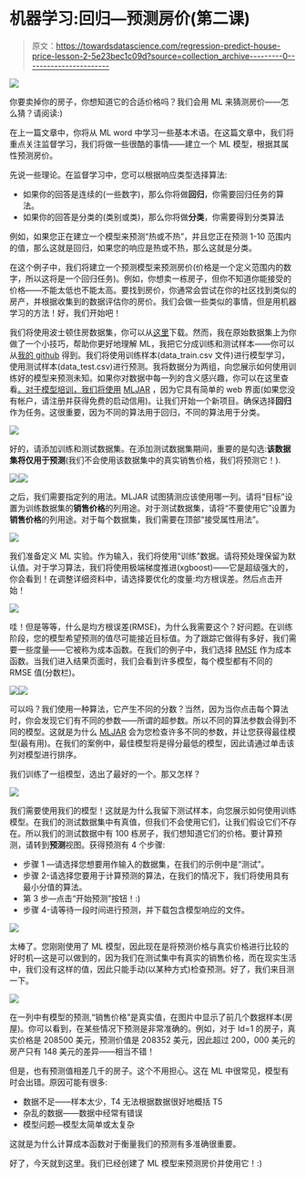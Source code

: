 # 机器学习:回归—预测房价(第二课)

> 原文：<https://towardsdatascience.com/regression-predict-house-price-lesson-2-5e23bec1c09d?source=collection_archive---------0----------------------->

![](img/d306da1655e088b4a75281c67508fba8.png)

你要卖掉你的房子，你想知道它的合适价格吗？我们会用 ML 来猜测房价——怎么猜？请阅读:)

在上一篇文章中，你将从 ML word 中学习一些基本术语。在这篇文章中，我们将重点关注监督学习，我们将做一些很酷的事情——建立一个 ML 模型，根据其属性预测房价。

先说一些理论。在监督学习中，您可以根据响应类型选择算法:

*   如果你的回答是连续的(一些数字)，那么你将做**回归**，你需要回归任务的算法。
*   如果你的回答是分类的(类别或类)，那么你将做**分类**，你需要得到分类算法

例如，如果您正在建立一个模型来预测“热或不热”，并且您正在预测 1-10 范围内的值，那么这就是回归，如果您的响应是热或不热，那么这就是分类。

在这个例子中，我们将建立一个预测模型来预测房价(价格是一个定义范围内的数字，所以这将是一个回归任务)。例如，你想卖一栋房子，但你不知道你能接受的价格——不能太低也不能太高。要找到房价，你通常会尝试在你的社区找到类似的房产，并根据收集到的数据评估你的房价。我们会做一些类似的事情，但是用机器学习的方法！好，我们开始吧！

我们将使用波士顿住房数据集，你可以从[这里](https://www.kaggle.com/c/house-prices-advanced-regression-techniques/data)下载。然而，我在原始数据集上为你做了一个小技巧，帮助你更好地理解 ML，我把它分成训练和测试样本——你可以从[我的 github](https://github.com/pplonski/datasets-for-start/tree/master/house_prices) 得到。我们将使用训练样本(data_train.csv 文件)进行模型学习，使用测试样本(data_test.csv)进行预测。我将数据分为两组，向您展示如何使用训练好的模型来预测未知。如果你对数据中每一列的含义感兴趣，你可以在这里查看[。对于模型培训，我们将使用](https://www.kaggle.com/c/house-prices-advanced-regression-techniques/data) [MLJAR](https://mljar.com) ，因为它具有简单的 web 界面(如果您没有帐户，请注册并获得免费的启动信用)。让我们开始一个新项目。确保选择**回归**作为任务。这很重要，因为不同的算法用于回归，不同的算法用于分类。

![](img/85f365de7bdecfe508a79f300c18b147.png)

好的，请添加训练和测试数据集。在添加测试数据集期间，重要的是勾选:**该数据集将仅用于预测**(我们不会使用该数据集中的真实销售价格，我们将预测它！).

![](img/36a3061ad1b3e0902daa09eb3dcc7f7f.png)![](img/656c3ca518e9180c2243d6cdf688078c.png)

之后，我们需要指定列的用法。MLJAR 试图猜测应该使用哪一列。请将“目标”设置为训练数据集的**销售价格**的列用途。对于测试数据集，请将“不要使用它”设置为**销售价格**的列用途。对于每个数据集，我们需要在顶部“接受属性用法”。

![](img/b34c124a31be6b7ec3a6091729583c13.png)

我们准备定义 ML 实验。作为输入，我们将使用“训练”数据。请将预处理保留为默认值。对于学习算法，我们将使用极端梯度推进(xgboost)——它是超级强大的，你会看到！在调整详细资料中，请选择要优化的度量:均方根误差。然后点击开始！

![](img/8e5d1b9e209b58b7c59e23a47aca3a3d.png)

哇！但是等等，什么是均方根误差(RMSE)，为什么我需要这个？好问题。在训练阶段，您的模型希望预测的值尽可能接近目标值。为了跟踪它做得有多好，我们需要一些度量——它被称为成本函数。在我们的例子中，我们选择 [RMSE](https://www.kaggle.com/wiki/RootMeanSquaredError) 作为成本函数。当我们进入结果页面时，我们会看到许多模型，每个模型都有不同的 RMSE 值(分数栏)。

![](img/c38086c0f28da80f75fe6f43a4ebea6a.png)![](img/f25a4cc2680dc9bb6219d75d214805d8.png)

可以吗？我们使用一种算法，它产生不同的分数？当然，因为当你点击每个算法时，你会发现它们有不同的参数——所谓的超参数。所以不同的算法参数会得到不同的模型。这就是为什么 [MLJAR](https://mljar.com) 会为您检查许多不同的参数，并让您获得最佳模型(最有用)。在我们的案例中，最佳模型将是得分最低的模型，因此请通过单击该列对模型进行排序。

我们训练了一组模型，选出了最好的一个。那又怎样？

![](img/4ea82a0cd17cabb7141496acdd69657a.png)

我们需要使用我们的模型！这就是为什么我留下测试样本，向您展示如何使用训练模型。在我们的测试数据集中有真值，但我们不会使用它们，让我们假设它们不存在。所以我们的测试数据中有 100 栋房子，我们想知道它们的价格。要计算预测，请转到**预测**视图。获得预测有 4 个步骤:

*   步骤 1 —请选择您想要用作输入的数据集，在我们的示例中是“测试”。
*   步骤 2-请选择您要用于计算预测的算法，在我们的情况下，我们将使用具有最小分值的算法。
*   第 3 步—点击“开始预测”按钮！:)
*   步骤 4-请等待一段时间进行预测，并下载包含模型响应的文件。

![](img/b692d45e591d6af76b344fc9098baa13.png)

太棒了。您刚刚使用了 ML 模型，因此现在是将预测价格与真实价格进行比较的好时机—这是可以做到的，因为我们在测试集中有真实的销售价格，而在现实生活中，我们没有这样的值，因此只能手动(以某种方式)检查预测。好了，我们来目测一下。

![](img/bb46e00e038be9e2b8d552d26d5e3b85.png)

在一列中有模型的预测,“销售价格”是真实值，在图片中显示了前几个数据样本(房屋)。你可以看到，在某些情况下预测是非常准确的。例如，对于 Id=1 的房子，真实价格是 208500 美元，预测价值是 208352 美元，因此超过 200，000 美元的房产只有 148 美元的差异——相当不错！

但是，也有预测值相差几千的房子。这个不用担心。这在 ML 中很常见，模型有时会出错。原因可能有很多:

*   数据不足——样本太少，T4 无法根据数据很好地概括 T5
*   杂乱的数据——数据中经常有错误
*   模型问题—模型太简单或太复杂

这就是为什么计算成本函数对于衡量我们的预测有多准确很重要。

好了，今天就到这里。我们已经创建了 ML 模型来预测房价并使用它！:)